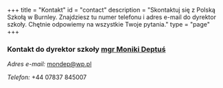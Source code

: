 +++
title = "Kontakt"
id = "contact"
description = "Skontaktuj się z Polską Szkołą w Burnley. Znajdziesz tu numer telefonu i adres e-mail do dyrektor szkoły. Chętnie odpowiemy na wszystkie Twoje pytania."
type = "page"
+++

### Kontakt do dyrektor szkoły [mgr Moniki Deptuś](/authors/mgr-monika-deptuś/)

*Adres e-mail:* [mondep@wp.pl](mailto:mondep@wp.pl)

*Telefon:* +44 07837 845007

